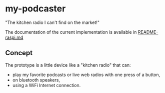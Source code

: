 # my-podcaster
"The kitchen radio I can't find on the market!"

The documentation of the current implementation is available in [README-raspi.md](/README-raspi.md)

## Concept
The prototype is a little device like a "kitchen radio" that can:
- play my favorite podcasts or live web radios with one press of a button, 
- on bluetooth speakers,
- using a WiFi Internet connection.

